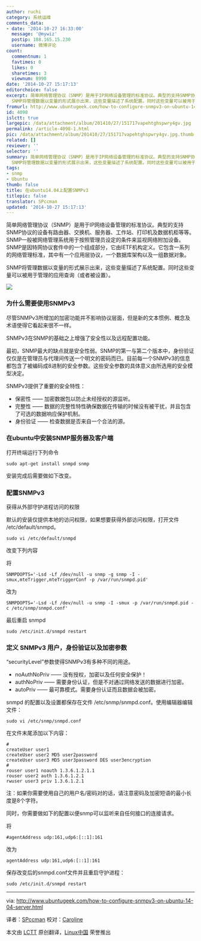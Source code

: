 ```yaml
---
author: ruchi
category: 系统运维
comments_data:
- date: '2014-10-27 16:33:00'
  message: '@mywiz'
  postip: 188.165.15.230
  username: 微博评论
count:
  commentnum: 1
  favtimes: 0
  likes: 0
  sharetimes: 3
  viewnum: 8990
date: '2014-10-27 15:17:13'
editorchoice: false
excerpt: 简单网络管理协议（SNMP）是用于IP网络设备管理的标准协议。典型的支持SNMP协议的设备有路由器、交换机、服务器、工作站、打印机及数据机柜等等。SNMP一般被网络管理系统用于按照管理员设定的条件来监视网络附加设备。SNMP是因特网协议套件中的一个组成部分，它由IETF机构定义。它包含一系列的网络管理标准，其中有一个应用层协议，一个数据库架构以及一组数据对象。
  SNMP将管理数据以变量的形式展示出来，这些变量描述了系统配置。同时这些变量可以被用于管理的应用查询（或者被设置）。  为什么需要使用SNMPv3 尽管SNMPv3所增加的加密功
fromurl: http://www.ubuntugeek.com/how-to-configure-snmpv3-on-ubuntu-14-04-server.htm
id: 4098
islctt: true
largepic: /data/attachment/album/201410/27/151717vapehtghspwry4gv.jpg
permalink: /article-4098-1.html
pic: /data/attachment/album/201410/27/151717vapehtghspwry4gv.jpg.thumb.jpg
related: []
reviewer: ''
selector: ''
summary: 简单网络管理协议（SNMP）是用于IP网络设备管理的标准协议。典型的支持SNMP协议的设备有路由器、交换机、服务器、工作站、打印机及数据机柜等等。SNMP一般被网络管理系统用于按照管理员设定的条件来监视网络附加设备。SNMP是因特网协议套件中的一个组成部分，它由IETF机构定义。它包含一系列的网络管理标准，其中有一个应用层协议，一个数据库架构以及一组数据对象。
  SNMP将管理数据以变量的形式展示出来，这些变量描述了系统配置。同时这些变量可以被用于管理的应用查询（或者被设置）。  为什么需要使用SNMPv3 尽管SNMPv3所增加的加密功
tags:
- snmp
- Ubuntu
thumb: false
title: 在ubuntu14.04上配置SNMPv3
titlepic: false
translator: SPccman
updated: '2014-10-27 15:17:13'
---
```


简单网络管理协议（SNMP）是用于IP网络设备管理的标准协议。典型的支持SNMP协议的设备有路由器、交换机、服务器、工作站、打印机及数据机柜等等。SNMP一般被网络管理系统用于按照管理员设定的条件来监视网络附加设备。SNMP是因特网协议套件中的一个组成部分，它由IETF机构定义。它包含一系列的网络管理标准，其中有一个应用层协议，一个数据库架构以及一组数据对象。


SNMP将管理数据以变量的形式展示出来，这些变量描述了系统配置。同时这些变量可以被用于管理的应用查询（或者被设置）。


![](/data/attachment/album/201410/27/151717vapehtghspwry4gv.jpg)


### 为什么需要使用SNMPv3


尽管SNMPv3所增加的加密功能并不影响协议层面，但是新的文本惯例、概念及术语使得它看起来很不一样。


SNMPv3在SNMP的基础之上增强了安全性以及远程配置功能。


最初，SNMP最大的缺点就是安全性弱。SNMP的第一与第二个版本中，身份验证仅仅是在管理员与代理间传送一个明文的密码而已。目前每一个SNMPv3的信息都包含了被编码成8进制的安全参数。这些安全参数的具体意义由所选用的安全模型决定。


SNMPv3提供了重要的安全特性：


* 保密性 —— 加密数据包以防止未经授权的源监听。
* 完整性 —— 数据的完整性特性确保数据在传输的时候没有被干扰，并且包含了可选的数据响应保护机制。
* 身份验证 —— 检查数据是否来自一个合法的源。


### 在ubuntu中安装SNMP服务器及客户端


打开终端运行下列命令



```
sudo apt-get install snmpd snmp

```

安装完成后需要做如下改变。


### 配置SNMPv3


获得从外部守护进程访问的权限


默认的安装仅提供本地的访问权限，如果想要获得外部访问权限，打开文件 /etc/default/snmpd。



```
sudo vi /etc/default/snmpd

```

改变下列内容


将



```
SNMPDOPTS='-Lsd -Lf /dev/null -u snmp -g snmp -I -smux,mteTrigger,mteTriggerConf -p /var/run/snmpd.pid'

```

改为



```
SNMPDOPTS='-Lsd -Lf /dev/null -u snmp -I -smux -p /var/run/snmpd.pid -c /etc/snmp/snmpd.conf'

```

最后重启 snmpd



```
sudo /etc/init.d/snmpd restart

```

### 定义 SNMPv3 用户，身份验证以及加密参数


“securityLevel”参数使得SNMPv3有多种不同的用途。


* noAuthNoPriv —— 没有授权，加密以及任何安全保护！
* authNoPriv —— 需要身份认证，但是不对通过网络发送的数据进行加密。
* autoPriv —— 最可靠模式。需要身份认证而且数据会被加密。


snmpd 的配置以及设置都保存在文件 /etc/snmp/snmpd.conf。使用编辑器编辑文件：



```
sudo vi /etc/snmp/snmpd.conf

```

在文件末尾添加以下内容：



```
#
createUser user1
createUser user2 MD5 user2password
createUser user3 MD5 user3password DES user3encryption
#
rouser user1 noauth 1.3.6.1.2.1.1
rouser user2 auth 1.3.6.1.2.1
rwuser user3 priv 1.3.6.1.2.1

```

注：如果你需要使用自己的用户名/密码对的话，请注意密码及加密短语的最小长度是8个字符。


同时，你需要做如下的配置以便snmp可以监听来自任何接口的连接请求。


将



```
#agentAddress udp:161,udp6:[::1]:161

```

改为



```
agentAddress udp:161,udp6:[::1]:161

```

保存改变后的snmpd.conf文件并且重启守护进程：



```
sudo /etc/init.d/snmpd restart

```



---


via: <http://www.ubuntugeek.com/how-to-configure-snmpv3-on-ubuntu-14-04-server.html>


译者：[SPccman](https://github.com/SPccman) 校对：[Caroline](https://github.com/carolinewuyan)


本文由 [LCTT](https://github.com/LCTT/TranslateProject) 原创翻译，[Linux中国](http://linux.cn/) 荣誉推出